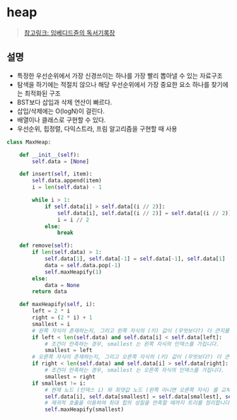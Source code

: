 # heap

> [참고링크: 임베디드쥰의 독서기록장](https://m.blog.naver.com/PostView.naver?isHttpsRedirect=true&blogId=leeinje66&logNo=221622360256)

## 설명

- 특정한 우선순위에서 가장 신경쓰이는 하나를 가장 빨리 뽑아낼 수 있는 자료구조
- 탐색을 하기에는 적절치 않으나 해당 우선순위에서 가장 중요한 요소 하나를 찾기에는 최적화된 구조
- BST보다 삽입과 삭제 연산이 빠르다.
- 삽입/삭제에는 O(logN)이 걸린다.
- 배열이나 클래스로 구현할 수 있다.
- 우선순위, 힙정렬, 다익스트라, 프림 알고리즘을 구현할 때 사용

```python
class MaxHeap:

    def __init__(self):
        self.data = [None]

    def insert(self, item):
        self.data.append(item)
        i = len(self.data) - 1

        while i > 1:
            if self.data[i] > self.data[(i // 2)]:
                self.data[i], self.data[(i // 2)] = self.data[(i // 2)], self.data[i]
                i = i // 2
            else:
                break

    def remove(self):
        if len(self.data) > 1:
            self.data[1], self.data[-1] = self.data[-1], self.data[1]
            data = self.data.pop(-1)
            self.maxHeapify(1)
        else:
            data = None
        return data

    def maxHeapify(self, i):
        left = 2 * i
        right = (2 * i) + 1
        smallest = i
        # 왼쪽 자식이 존재하는지, 그리고 왼쪽 자식의 (키) 값이 (무엇보다?) 더 큰지를 판단합니다.
        if left < len(self.data) and self.data[i] < self.data[left]:
            # 조건이 만족하는 경우, smallest 는 왼쪽 자식의 인덱스를 가집니다.          
            smallest = left
        # 오른쪽 자식이 존재하는지, 그리고 오른쪽 자식의 (키) 값이 (무엇보다?) 더 큰지를 판단합니다.
        if right < len(self.data) and self.data[i] > self.data[right]:
            # 조건이 만족하는 경우, smallest 는 오른쪽 자식의 인덱스를 가집니다.
            smallest = right
        if smallest != i:
            # 현재 노드 (인덱스 i) 와 최댓값 노드 (왼쪽 아니면 오른쪽 자식) 를 교체합니다.
            self.data[i], self.data[smallest] = self.data[smallest], self.data[i]
            # 재귀적 호출을 이용하여 최대 힙의 성질을 만족할 때까지 트리를 정리합니다.
            self.maxHeapify(smallest)
```